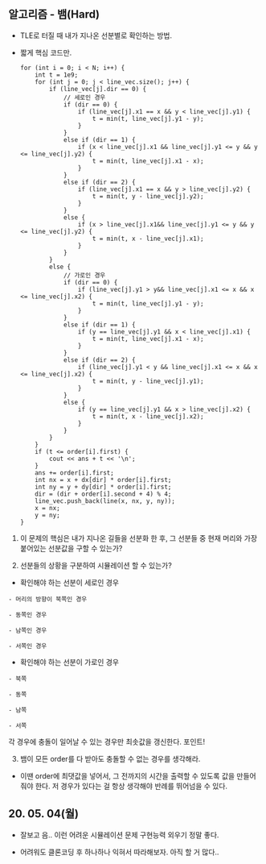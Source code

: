 ## 알고리즘 - 뱀(Hard)

 - TLE로 터질 때 내가 지나온 선분별로 확인하는 방법.

 - 짧게 핵심 코드만.

    ```
    for (int i = 0; i < N; i++) {
		int t = 1e9;
		for (int j = 0; j < line_vec.size(); j++) {
			if (line_vec[j].dir == 0) {
				// 세로인 경우
				if (dir == 0) {
					if (line_vec[j].x1 == x && y < line_vec[j].y1) {
						t = min(t, line_vec[j].y1 - y);
					}
				}
				else if (dir == 1) {
					if (x < line_vec[j].x1 && line_vec[j].y1 <= y && y <= line_vec[j].y2) {
						t = min(t, line_vec[j].x1 - x);
					}
				}
				else if (dir == 2) {
					if (line_vec[j].x1 == x && y > line_vec[j].y2) {
						t = min(t, y - line_vec[j].y2);
					}
				}
				else {
					if (x > line_vec[j].x1&& line_vec[j].y1 <= y && y <= line_vec[j].y2) {
						t = min(t, x - line_vec[j].x1);
					}
				}
			}
			else {
				// 가로인 경우
				if (dir == 0) {
					if (line_vec[j].y1 > y&& line_vec[j].x1 <= x && x <= line_vec[j].x2) {
						t = min(t, line_vec[j].y1 - y);
					}
				}
				else if (dir == 1) {
					if (y == line_vec[j].y1 && x < line_vec[j].x1) {
						t = min(t, line_vec[j].x1 - x);
					}
				}
				else if (dir == 2) {
					if (line_vec[j].y1 < y && line_vec[j].x1 <= x && x <= line_vec[j].x2) {
						t = min(t, y - line_vec[j].y1);
					}
				}
				else {
					if (y == line_vec[j].y1 && x > line_vec[j].x2) {
						t = min(t, x - line_vec[j].x2);
					}
				}
			}
		}
		if (t <= order[i].first) {
			cout << ans + t << '\n';
		}
		ans += order[i].first;
		int nx = x + dx[dir] * order[i].first;
		int ny = y + dy[dir] * order[i].first;
		dir = (dir + order[i].second + 4) % 4;
		line_vec.push_back(line(x, nx, y, ny));
		x = nx;
		y = ny;
	}
    ```

  1. 이 문제의 핵심은 내가 지나온 길들을 선분화 한 후, 그 선분들 중 현재 머리와 가장 붙어있는 선분값을 구할 수 있는가?

  2. 선분들의 상황을 구분하여 시뮬레이션 할 수 있는가?
   - 확인해야 하는 선분이 세로인 경우

	- 머리의 방향이 북쪽인 경우

	- 동쪽인 경우

	- 남쪽인 경우

	- 서쪽인 경우

   - 확인해야 하는 선분이 가로인 경우

	- 북쪽

	- 동쪽

	- 남쪽

	- 서쪽

  각 경우에 충돌이 일어날 수 있는 경우만 최솟값을 갱신한다. 포인트!

  3. 뱀이 모든 order를 다 받아도 충돌할 수 없는 경우를 생각해라.

   - 이땐 order에 최댓값을 넣어서, 그 전까지의 시간을 출력할 수 있도록 값을 만들어 줘야 한다. 저 경우가 있다는 걸 항상 생각해야 반례를 뛰어넘을 수 있다.

   
## 20. 05. 04(월)
 - 잘보고 음.. 이런 어려운 시뮬레이션 문제 구현능력 외우기 정말 좋다.

 - 어려워도 클론코딩 후 하나하나 익혀서 따라해보자. 아직 할 거 많다..
